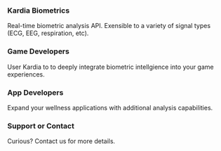 ### Kardia Biometrics
Real-time biometric analysis API. Exensible to a variety of signal types (ECG, EEG, respiration, etc). 

### Game Developers
User Kardia to to deeply integrate biometric intellgience into your game experiences.

### App Developers
Expand your wellness applications with additional analysis capabilities.

### Support or Contact
Curious? Contact us for more details.
